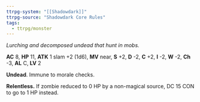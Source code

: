 ```yaml
---
ttrpg-system: "[[Shadowdark]]"
ttrpg-source: "Shadowdark Core Rules"
tags:
  - ttrpg/monster
---
```


_Lurching and decomposed undead that hunt in mobs._

**AC** 8, **HP** 11, **ATK** 1 slam +2 (1d6), **MV** near, **S** +2, **D** -2, **C** +2, **I** -2, **W** -2, **Ch** -3, **AL** C, **LV** 2

**Undead**. Immune to morale checks. 

**Relentless.** If zombie reduced to 0 HP by a non-magical source, DC 15 CON to go to 1 HP instead. 

